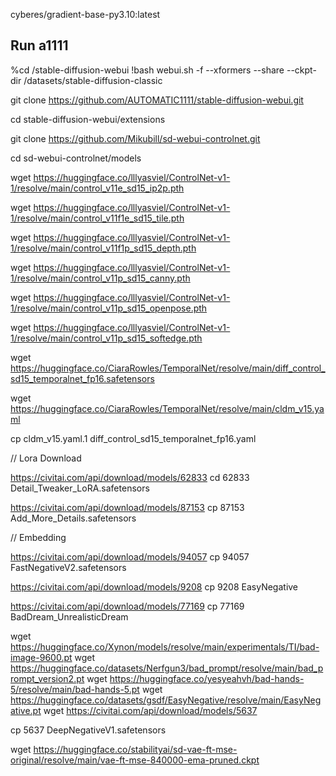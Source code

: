 
cyberes/gradient-base-py3.10:latest


## Run a1111
%cd /stable-diffusion-webui
!bash webui.sh -f --xformers --share --ckpt-dir /datasets/stable-diffusion-classic


git clone https://github.com/AUTOMATIC1111/stable-diffusion-webui.git

cd stable-diffusion-webui/extensions

git clone https://github.com/Mikubill/sd-webui-controlnet.git

cd sd-webui-controlnet/models


wget https://huggingface.co/lllyasviel/ControlNet-v1-1/resolve/main/control_v11e_sd15_ip2p.pth

wget https://huggingface.co/lllyasviel/ControlNet-v1-1/resolve/main/control_v11f1e_sd15_tile.pth

wget https://huggingface.co/lllyasviel/ControlNet-v1-1/resolve/main/control_v11f1p_sd15_depth.pth

wget https://huggingface.co/lllyasviel/ControlNet-v1-1/resolve/main/control_v11p_sd15_canny.pth

wget https://huggingface.co/lllyasviel/ControlNet-v1-1/resolve/main/control_v11p_sd15_openpose.pth

wget https://huggingface.co/lllyasviel/ControlNet-v1-1/resolve/main/control_v11p_sd15_softedge.pth

wget https://huggingface.co/CiaraRowles/TemporalNet/resolve/main/diff_control_sd15_temporalnet_fp16.safetensors

wget https://huggingface.co/CiaraRowles/TemporalNet/resolve/main/cldm_v15.yaml

cp cldm_v15.yaml.1 diff_control_sd15_temporalnet_fp16.yaml



// Lora Download

https://civitai.com/api/download/models/62833
cd 62833 Detail_Tweaker_LoRA.safetensors



https://civitai.com/api/download/models/87153
cp 87153 Add_More_Details.safetensors



// Embedding

https://civitai.com/api/download/models/94057
cp 94057 FastNegativeV2.safetensors


https://civitai.com/api/download/models/9208
cp 9208 EasyNegative


https://civitai.com/api/download/models/77169
cp 77169 BadDream_UnrealisticDream



wget https://huggingface.co/Xynon/models/resolve/main/experimentals/TI/bad-image-9600.pt
wget https://huggingface.co/datasets/Nerfgun3/bad_prompt/resolve/main/bad_prompt_version2.pt
wget https://huggingface.co/yesyeahvh/bad-hands-5/resolve/main/bad-hands-5.pt
wget https://huggingface.co/datasets/gsdf/EasyNegative/resolve/main/EasyNegative.pt
wget https://civitai.com/api/download/models/5637

cp 5637 DeepNegativeV1.safetensors


wget https://huggingface.co/stabilityai/sd-vae-ft-mse-original/resolve/main/vae-ft-mse-840000-ema-pruned.ckpt